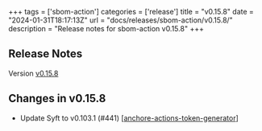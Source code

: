 +++
tags = ['sbom-action']
categories = ['release']
title = "v0.15.8"
date = "2024-01-31T18:17:13Z"
url = "docs/releases/sbom-action/v0.15.8/"
description = "Release notes for sbom-action v0.15.8"
+++

## Release Notes

Version [v0.15.8](https://github.com/anchore/sbom-action/releases/tag/v0.15.8)

## Changes in v0.15.8

- Update Syft to v0.103.1 (#441) [[anchore-actions-token-generator](https://github.com/anchore-actions-token-generator)]
